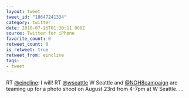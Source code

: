 ```yaml
---
layout: tweet
tweet_id: "18647241334"
category: twitter
date: 2010-07-16T01:30:11.000Z
source: Twitter for iPhone
favorite_count: 0
retweet_count: 0
is_retweet: true
retweet_from: eincline
tags:
- tweet
---
```


RT [@eincline](https://twitter.com/@eincline): I will! RT [@wseattle](https://twitter.com/@wseattle) W Seattle and [@NOH8campaign](https://twitter.com/@NOH8campaign) are teaming up for a photo shoot on August 23rd from 4-7pm at W Seattle.  ...

